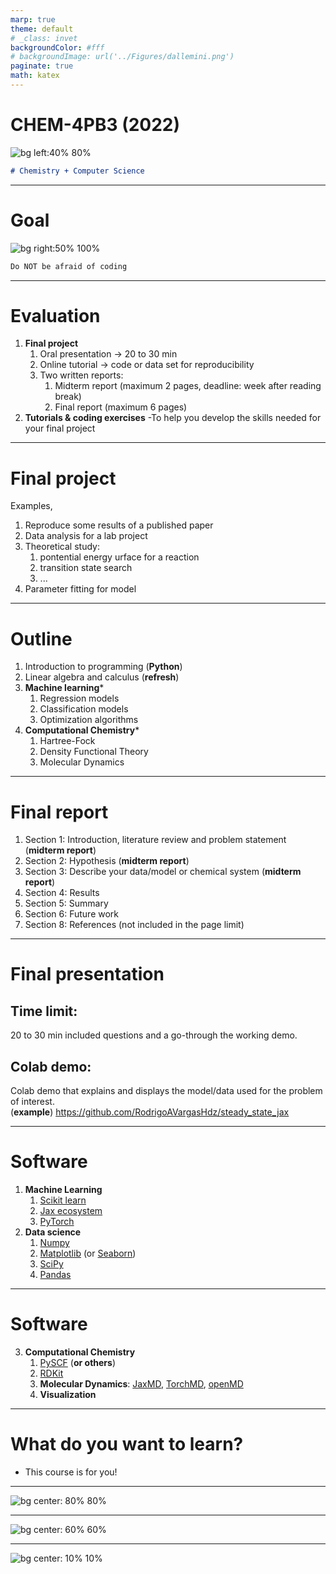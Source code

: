 ```yaml
---
marp: true
theme: default
# _class: invet
backgroundColor: #fff
# backgroundImage: url('../Figures/dallemini.png')
paginate: true
math: katex
---
```

<!-- # https://marp.app/ -->

<style>
section { 
    font-size: 30px; 
}
img[alt~="center"] {
  display: block;
  margin: 0 auto;
}
</style>
<style scoped>section { font-size: 30px; }</style>



# **CHEM-4PB3 (2022)**
![bg left:40% 80%](/Users/ravh011/Documents/MacMaster/Courses/CHEM_4PB3_2022/Course_Notes/Figures/homo_lumo_smile3.gif)

```markdown
# Chemistry + Computer Science
```

---

# Goal
![bg right:50% 100%](/Users/ravh011/Documents/MacMaster/Courses/CHEM_4PB3_2022/Course_Notes/Figures/twt.png)

```markdown
Do NOT be afraid of coding
```
---

# Evaluation

1. **Final project**
   1. Oral presentation $\to$ 20 to 30 min
   2. Online tutorial $\to$ code or data set for reproducibility
   3. Two written reports:
        1. Midterm report (maximum 2 pages, deadline: week after reading break)
        2. Final report (maximum 6 pages)
2. **Tutorials & coding exercises**
  -To help you develop the skills needed for your final project

---

# Final project

Examples,
   1. Reproduce some results of a published paper
   2. Data analysis for a lab project
   3. Theoretical study: 
      1. pontential energy urface for a reaction
      2. transition state search
      3. ...
   4. Parameter fitting for model

---

# Outline
1. Introduction to programming (**Python**)
2. Linear algebra and calculus (**refresh**)
3. **Machine learning*** 
   1. Regression models
   2. Classification models
   3. Optimization algorithms
4. **Computational Chemistry***
   1. Hartree-Fock
   2. Density Functional Theory
   3. Molecular Dynamics


<!--_footer: 'Tentative topics'-->

---
# Final report
1. Section 1: Introduction, literature review and problem statement (**midterm report**)
2. Section 2: Hypothesis (**midterm report**)
3. Section 3: Describe your data/model or chemical system  (**midterm report**)
4. Section 4: Results
5. Section 5: Summary
6. Section 6: Future work
7. Section 8: References (not included in the page limit)

<!--_footer: '4 to 6 page limit'-->

---
# Final presentation 

## Time limit: 
20 to 30 min included questions and a go-through the working demo.

## Colab demo: 
Colab demo that explains and displays the model/data used for the problem of interest.\
(**example**) https://github.com/RodrigoAVargasHdz/steady_state_jax

---

# Software
1. **Machine Learning**
   1. [Scikit learn](https://scikit-learn.org)
   2. [Jax ecosystem](https://jax.readthedocs.io/en/latest/)
   3. [PyTorch](https://pytorch.org)
2. **Data science**
   1. [Numpy](https://numpy.org/)
   2. [Matplotlib](https://matplotlib.org/) (or [Seaborn](https://seaborn.pydata.org/))
   3. [SciPy](https://docs.scipy.org/doc/scipy/index.html)
   4. [Pandas](https://pandas.pydata.org/)

---
# Software
3. **Computational Chemistry**
   1. [PySCF](https://pyscf.org) (**or others**)
   2. [RDKit](https://www.rdkit.org/docs/index.html)
   3. **Molecular Dynamics**: [JaxMD](https://jax-md.readthedocs.io/en/main/), [TorchMD](https://github.com/torchmd/torchmd), [openMD](https://openmd.org/)
   4. **Visualization**

---

# **What do you want to learn?**

* This course is for you!

---

![bg center: 80% 80%](/Users/ravh011/Documents/MacMaster/Courses/CHEM_4PB3_2022/Course_Notes/Figures/ChatGPT1.png)

---

![bg center: 60% 60%](/Users/ravh011/Documents/MacMaster/Courses/CHEM_4PB3_2022/Course_Notes/Figures/ChatGPT2.png)


---

![bg center: 10% 10%](/Users/ravh011/Documents/MacMaster/Courses/CHEM_4PB3_2022/Course_Notes/Figures/books.png)
